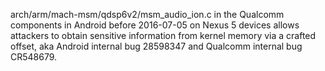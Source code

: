 arch/arm/mach-msm/qdsp6v2/msm_audio_ion.c in the Qualcomm components in Android before 2016-07-05 on Nexus 5 devices allows attackers to obtain sensitive information from kernel memory via a crafted offset, aka Android internal bug 28598347 and Qualcomm internal bug CR548679.